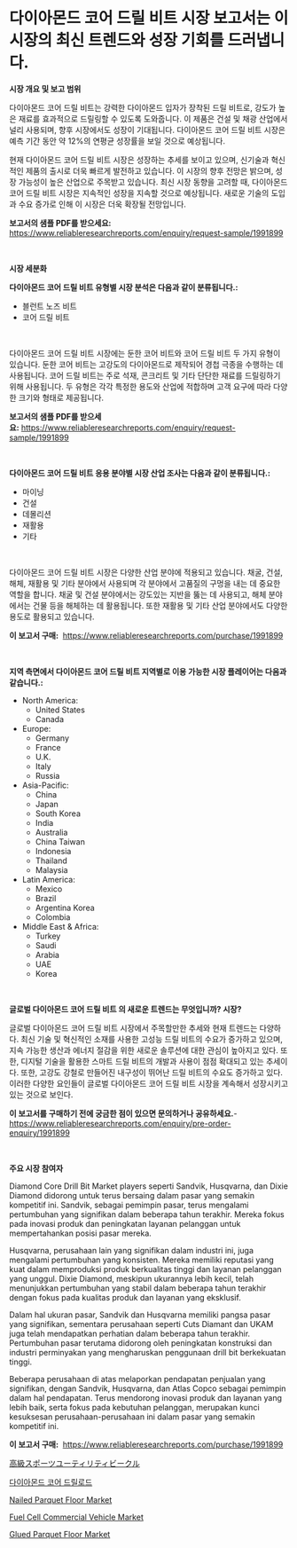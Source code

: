 <p><h1>다이아몬드 코어 드릴 비트 시장 보고서는 이 시장의 최신 트렌드와 성장 기회를 드러냅니다.</h1></p><p><strong>시장 개요 및 보고 범위</strong></p>
<p><p>다이아몬드 코어 드릴 비트는 강력한 다이아몬드 입자가 장착된 드릴 비트로, 강도가 높은 재료를 효과적으로 드릴링할 수 있도록 도와줍니다. 이 제품은 건설 및 채광 산업에서 널리 사용되며, 향후 시장에서도 성장이 기대됩니다. 다이아몬드 코어 드릴 비트 시장은 예측 기간 동안 약 12%의 연평균 성장률을 보일 것으로 예상됩니다.</p><p>현재 다이아몬드 코어 드릴 비트 시장은 성장하는 추세를 보이고 있으며, 신기술과 혁신적인 제품의 출시로 더욱 빠르게 발전하고 있습니다. 이 시장의 향후 전망은 밝으며, 성장 가능성이 높은 산업으로 주목받고 있습니다. 최신 시장 동향을 고려할 때, 다이아몬드 코어 드릴 비트 시장은 지속적인 성장을 지속할 것으로 예상됩니다. 새로운 기술의 도입과 수요 증가로 인해 이 시장은 더욱 확장될 전망입니다.</p></p>
<p><strong>보고서의 샘플 PDF를 받으세요:</strong> <a href="https://www.reliableresearchreports.com/enquiry/request-sample/1991899">https://www.reliableresearchreports.com/enquiry/request-sample/1991899</a></p>
<p>&nbsp;</p>
<p><strong>시장 세분화</strong></p>
<p><strong>다이아몬드 코어 드릴 비트 유형별 시장 분석은 다음과 같이 분류됩니다.:</strong></p>
<p><ul><li>블런트 노즈 비트</li><li>코어 드릴 비트</li></ul></p>
<p>&nbsp;</p>
<p><p>다이아몬드 코어 드릴 비트 시장에는 둔한 코어 비트와 코어 드릴 비트 두 가지 유형이 있습니다. 둔한 코어 비트는 고강도의 다이아몬드로 제작되어 경첩 극종을 수행하는 데 사용됩니다. 코어 드릴 비트는 주로 석재, 콘크리트 및 기타 단단한 재료를 드릴링하기 위해 사용됩니다. 두 유형은 각각 특정한 용도와 산업에 적합하며 고객 요구에 따라 다양한 크기와 형태로 제공됩니다.</p></p>
<p><strong>보고서의 샘플 PDF를 받으세요:</strong>&nbsp;<a href="https://www.reliableresearchreports.com/enquiry/request-sample/1991899">https://www.reliableresearchreports.com/enquiry/request-sample/1991899</a></p>
<p>&nbsp;</p>
<p><strong> 다이아몬드 코어 드릴 비트 응용 분야별 시장 산업 조사는 다음과 같이 분류됩니다.:</strong></p>
<p><ul><li>마이닝</li><li>건설</li><li>데몰리션</li><li>재활용</li><li>기타</li></ul></p>
<p>&nbsp;</p>
<p><p>다이아몬드 코어 드릴 비트 시장은 다양한 산업 분야에 적용되고 있습니다. 채굴, 건설, 해체, 재활용 및 기타 분야에서 사용되며 각 분야에서 고품질의 구멍을 내는 데 중요한 역할을 합니다. 채굴 및 건설 분야에서는 강도있는 지반을 뚫는 데 사용되고, 해체 분야에서는 건물 등을 해체하는 데 활용됩니다. 또한 재활용 및 기타 산업 분야에서도 다양한 용도로 활용되고 있습니다.</p></p>
<p><strong>이 보고서 구매:</strong>&nbsp; <a href="https://www.reliableresearchreports.com/purchase/1991899">https://www.reliableresearchreports.com/purchase/1991899</a></p>
<p>&nbsp;</p>
<p><strong>지역 측면에서 다이아몬드 코어 드릴 비트 지역별로 이용 가능한 시장 플레이어는 다음과 같습니다.:</strong></p>
<p><ul>
    <li>
        North America:
        <ul>
            <li>United States</li>
            <li>Canada</li>
        </ul>
    </li>
    <li>
        Europe:
        <ul>
            <li>Germany</li>
            <li>France</li>
            <li>U.K.</li>
            <li>Italy</li>
            <li>Russia</li>
        </ul>
    </li>
    <li>
        Asia-Pacific:
        <ul>
            <li>China</li>
            <li>Japan</li>
            <li>South Korea</li>
            <li>India</li>
            <li>Australia</li>
            <li>China Taiwan</li>
            <li>Indonesia</li>
            <li>Thailand</li>
            <li>Malaysia</li>
        </ul>
    </li>
    <li>
        Latin America:
        <ul>
            <li>Mexico</li>
            <li>Brazil</li>
            <li>Argentina Korea</li>
            <li>Colombia</li>
        </ul>
    </li>
    <li>
        Middle East & Africa:
        <ul>
            <li>Turkey</li>
            <li>Saudi</li>
            <li>Arabia</li>
            <li>UAE</li>
            <li>Korea</li>
        </ul>
    </li>
    </ul></p>
<p>&nbsp;</p>
<p><strong>글로벌 다이아몬드 코어 드릴 비트 의 새로운 트렌드는 무엇입니까? 시장?</strong></p>
<p><p>글로벌 다이아몬드 코어 드릴 비트 시장에서 주목할만한 추세와 현재 트렌드는 다양하다. 최신 기술 및 혁신적인 소재를 사용한 고성능 드릴 비트의 수요가 증가하고 있으며, 지속 가능한 생산과 에너지 절감을 위한 새로운 솔루션에 대한 관심이 높아지고 있다. 또한, 디지털 기술을 활용한 스마트 드릴 비트의 개발과 사용이 점점 확대되고 있는 추세이다. 또한, 고강도 강철로 만들어진 내구성이 뛰어난 드릴 비트의 수요도 증가하고 있다. 이러한 다양한 요인들이 글로벌 다이아몬드 코어 드릴 비트 시장을 계속해서 성장시키고 있는 것으로 보인다.</p></p>
<p><strong>이 보고서를 구매하기 전에 궁금한 점이 있으면 문의하거나 공유하세요.</strong>- <a href="https://www.reliableresearchreports.com/enquiry/pre-order-enquiry/1991899">https://www.reliableresearchreports.com/enquiry/pre-order-enquiry/1991899</a></p>
<p>&nbsp;</p>
<p><strong>주요 시장 참여자</strong></p>
<p><p>Diamond Core Drill Bit Market players seperti Sandvik, Husqvarna, dan Dixie Diamond didorong untuk terus bersaing dalam pasar yang semakin kompetitif ini. Sandvik, sebagai pemimpin pasar, terus mengalami pertumbuhan yang signifikan dalam beberapa tahun terakhir. Mereka fokus pada inovasi produk dan peningkatan layanan pelanggan untuk mempertahankan posisi pasar mereka.</p><p>Husqvarna, perusahaan lain yang signifikan dalam industri ini, juga mengalami pertumbuhan yang konsisten. Mereka memiliki reputasi yang kuat dalam memproduksi produk berkualitas tinggi dan layanan pelanggan yang unggul. Dixie Diamond, meskipun ukurannya lebih kecil, telah menunjukkan pertumbuhan yang stabil dalam beberapa tahun terakhir dengan fokus pada kualitas produk dan layanan yang eksklusif.</p><p>Dalam hal ukuran pasar, Sandvik dan Husqvarna memiliki pangsa pasar yang signifikan, sementara perusahaan seperti Cuts Diamant dan UKAM juga telah mendapatkan perhatian dalam beberapa tahun terakhir. Pertumbuhan pasar terutama didorong oleh peningkatan konstruksi dan industri perminyakan yang mengharuskan penggunaan drill bit berkekuatan tinggi.</p><p>Beberapa perusahaan di atas melaporkan pendapatan penjualan yang signifikan, dengan Sandvik, Husqvarna, dan Atlas Copco sebagai pemimpin dalam hal pendapatan. Terus mendorong inovasi produk dan layanan yang lebih baik, serta fokus pada kebutuhan pelanggan, merupakan kunci kesuksesan perusahaan-perusahaan ini dalam pasar yang semakin kompetitif ini.</p></p>
<p><strong>이 보고서 구매:</strong>&nbsp;&nbsp;<a href="https://www.reliableresearchreports.com/purchase/1991899">https://www.reliableresearchreports.com/purchase/1991899</a></p>
<p><p><a href="https://github.com/dzy793153605/Market-Research-Report-List-1/blob/main/96882689672.md">高級スポーツユーティリティビークル</a></p><p><a href="https://github.com/WilburKihn5676/Market-Research-Report-List-1/blob/main/97387058977.md">다이아몬드 코어 드릴로드</a></p><p><a href="https://github.com/biheemgalvinlouises6hokrh3h/Market-Research-Report-List-1/blob/main/nailed-parquet-floor-market.md">Nailed Parquet Floor Market</a></p><p><a href="https://issuu.com/reportprime-2/docs/fuel-cell-commercial-vehicle-market-size-2030.pptx">Fuel Cell Commercial Vehicle Market</a></p><p><a href="https://github.com/guneycigdem35/Market-Research-Report-List-2/blob/main/glued-parquet-floor-market.md">Glued Parquet Floor Market</a></p></p>
